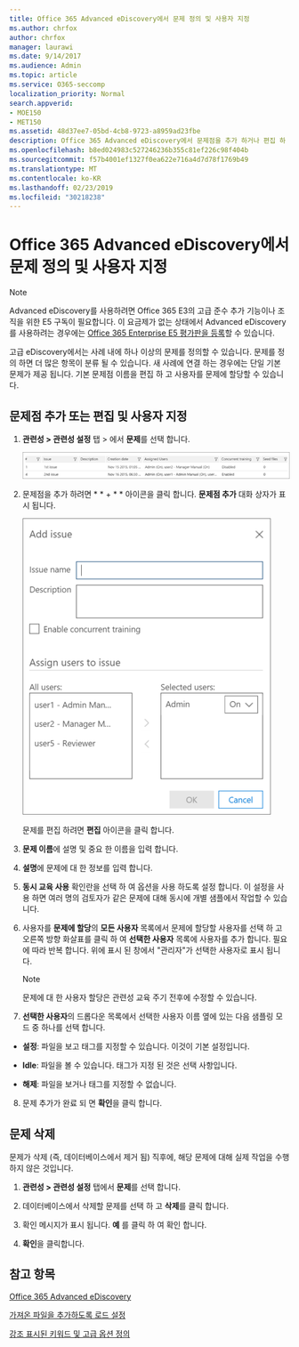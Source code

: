```yaml
---
title: Office 365 Advanced eDiscovery에서 문제 정의 및 사용자 지정
ms.author: chrfox
author: chrfox
manager: laurawi
ms.date: 9/14/2017
ms.audience: Admin
ms.topic: article
ms.service: O365-seccomp
localization_priority: Normal
search.appverid:
- MOE150
- MET150
ms.assetid: 48d37ee7-05bd-4cb8-9723-a8959ad23fbe
description: Office 365 Advanced eDiscovery에서 문제점을 추가 하거나 편집 하 여 사용자 할당을 포함 하거나 eDiscovery 사례에 대 한 문제를 삭제 하는 방법에 대해 알아봅니다.
ms.openlocfilehash: b8ed024983c527246236b355c81ef226c98f404b
ms.sourcegitcommit: f57b4001ef1327f0ea622e716a4d7d78f1769b49
ms.translationtype: MT
ms.contentlocale: ko-KR
ms.lasthandoff: 02/23/2019
ms.locfileid: "30218238"
---
```

# <a name="define-issues-and-assign-users-in-office-365-advanced-ediscovery"></a>Office 365 Advanced eDiscovery에서 문제 정의 및 사용자 지정

> [!NOTE]
> Advanced eDiscovery를 사용하려면 Office 365 E3의 고급 준수 추가 기능이나 조직을 위한 E5 구독이 필요합니다. 이 요금제가 없는 상태에서 Advanced eDiscovery를 사용하려는 경우에는 [Office 365 Enterprise E5 평가판을 등록](https://go.microsoft.com/fwlink/p/?LinkID=698279)할 수 있습니다. 
  
고급 eDiscovery에서는 사례 내에 하나 이상의 문제를 정의할 수 있습니다. 문제를 정의 하면 더 많은 항목이 분류 될 수 있습니다. 새 사례에 연결 하는 경우에는 단일 기본 문제가 제공 됩니다. 기본 문제점 이름을 편집 하 고 사용자를 문제에 할당할 수 있습니다. 
  
## <a name="adding-or-editing-an-issue-and-assigning-users"></a>문제점 추가 또는 편집 및 사용자 지정

1. **관련성 \> 관련성 설정** 탭 \> 에서 **문제**를 선택 합니다.
    
    ![관련성 설정 문제](media/dfd8f9ef-b167-4ed9-980e-00ae98a97169.png)
  
2. 문제점을 추가 하려면 * * + * * 아이콘을 클릭 합니다. **문제점 추가** 대화 상자가 표시 됩니다. 
    
    ![설치 관련 문제를 추가](media/c8e94982-139a-472a-b85d-282f2d742046.png)
  
    문제를 편집 하려면 **편집** 아이콘을 클릭 합니다. 
    
3. **문제 이름**에 설명 및 중요 한 이름을 입력 합니다. 
    
4. **설명**에 문제에 대 한 정보를 입력 합니다.
    
5. **동시 교육 사용** 확인란을 선택 하 여 옵션을 사용 하도록 설정 합니다. 이 설정을 사용 하면 여러 명의 검토자가 같은 문제에 대해 동시에 개별 샘플에서 작업할 수 있습니다. 
    
6. 사용자를 **문제에 할당**의 **모든 사용자** 목록에서 문제에 할당할 사용자를 선택 하 고 오른쪽 방향 화살표를 클릭 하 여 **선택한 사용자** 목록에 사용자를 추가 합니다. 필요에 따라 반복 합니다. 위에 표시 된 창에서 "관리자"가 선택한 사용자로 표시 됩니다. 
    
    > [!NOTE]
    > 문제에 대 한 사용자 할당은 관련성 교육 주기 전후에 수정할 수 있습니다. 
  
7. **선택한 사용자**의 드롭다운 목록에서 선택한 사용자 이름 옆에 있는 다음 샘플링 모드 중 하나를 선택 합니다. 
    
  - **설정**: 파일을 보고 태그를 지정할 수 있습니다. 이것이 기본 설정입니다.
    
  - **Idle**: 파일을 볼 수 있습니다. 태그가 지정 된 것은 선택 사항입니다.
    
  - **해제**: 파일을 보거나 태그를 지정할 수 없습니다.
    
8. 문제 추가가 완료 되 면 **확인**을 클릭 합니다.
    
## <a name="deleting-issues"></a>문제 삭제

문제가 삭제 (즉, 데이터베이스에서 제거 됨) 직후에, 해당 문제에 대해 실제 작업을 수행 하지 않은 것입니다. 
  
1. **관련성 \> 관련성 설정** 탭에서 **문제**를 선택 합니다.
    
2. 데이터베이스에서 삭제할 문제를 선택 하 고 **삭제**를 클릭 합니다.
    
3. 확인 메시지가 표시 됩니다. **예** 를 클릭 하 여 확인 합니다. 
    
4. **확인**을 클릭합니다.
    
## <a name="see-also"></a>참고 항목

[Office 365 Advanced eDiscovery](office-365-advanced-ediscovery.md)
  
[가져온 파일을 추가하도록 로드 설정](set-up-loads-to-add-imported-files.md)
  
[강조 표시된 키워드 및 고급 옵션 정의](define-highlighted-keywords-and-advanced-options.md)

